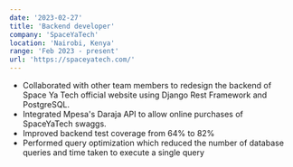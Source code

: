 ```yaml
---
date: '2023-02-27'
title: 'Backend developer'
company: 'SpaceYaTech'
location: 'Nairobi, Kenya'
range: 'Feb 2023 - present'
url: 'https://spaceyatech.com/'
---
```


- Collaborated with other team members to redesign the backend of Space Ya Tech
  official website using Django Rest Framework and PostgreSQL.
- Integrated Mpesa's Daraja API to allow online purchases of SpaceYaTech swaggs.
- Improved backend test coverage from 64% to 82%
- Performed query optimization which reduced the number of database queries and time
  taken to execute a single query
